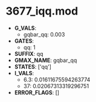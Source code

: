 # 3677_iqq.mod

- **G_VALS**:
  - gqbar_qq: 0.003
- **GATES**:
  - qq: 1
- **SUFFIX**: qq
- **GMAX_NAME**: gqbar_qq
- **STATES**: ['qq']
- **I_VALS**:
  - 6.3: 0.01611675594263774
  - 37: 0.02067313319296751
- **ERROR_FLAGS**: []
